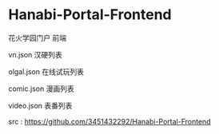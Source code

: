 # Hanabi-Portal-Frontend
花火学园门户 前端

vn.json 汉硬列表

olgal.json 在线试玩列表

comic.json 漫画列表

video.json 表番列表

src : https://github.com/3451432292/Hanabi-Portal-Frontend
